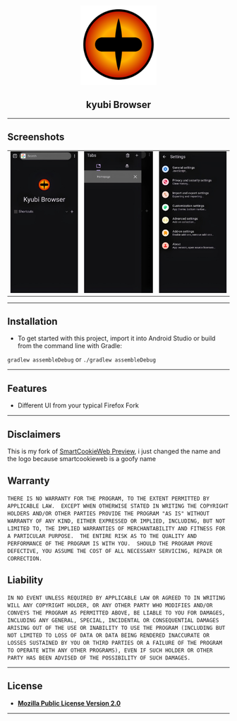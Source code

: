 <p align="center"><a href="#"><img src="Images/14-149823_naruto-eye-png-television-the-drug-of-the.png"
" height="180" title="kyubi Browser" alt="kyubi Browser"></a></p>

<h2 align="center"><b>kyubi Browser</b></h2>
<p align="center">

---

## Screenshots

<table>
 <tr>
 <td><img src="Images/photo_5908883884509085941_y.jpg" /></td>
 <td><img src="Images/photo_5908883884509085940_y.jpg" /></td>
 <td><img src="Images/photo_5908883884509085939_y.jpg" /></td>
 </tr>
</table>

---

## Installation

- To get started with this project, import it into Android Studio or build from the command line with Gradle:
 
 `gradlew assembleDebug` or `./gradlew assembleDebug`

---

## Features

- Different UI from your typical Firefox Fork

---

## Disclaimers

This is my fork of [SmartCookieWeb Preview](https://github.com/CookieJarApps/SmartCookieWeb-Preview), i just changed the name and the logo because smartcookieweb is a goofy name

## Warranty

  `THERE IS NO WARRANTY FOR THE PROGRAM, TO THE EXTENT PERMITTED BY
APPLICABLE LAW.  EXCEPT WHEN OTHERWISE STATED IN WRITING THE COPYRIGHT
HOLDERS AND/OR OTHER PARTIES PROVIDE THE PROGRAM "AS IS" WITHOUT WARRANTY
OF ANY KIND, EITHER EXPRESSED OR IMPLIED, INCLUDING, BUT NOT LIMITED TO,
THE IMPLIED WARRANTIES OF MERCHANTABILITY AND FITNESS FOR A PARTICULAR
PURPOSE.  THE ENTIRE RISK AS TO THE QUALITY AND PERFORMANCE OF THE PROGRAM
IS WITH YOU.  SHOULD THE PROGRAM PROVE DEFECTIVE, YOU ASSUME THE COST OF
ALL NECESSARY SERVICING, REPAIR OR CORRECTION.`

## Liability

  `IN NO EVENT UNLESS REQUIRED BY APPLICABLE LAW OR AGREED TO IN WRITING
WILL ANY COPYRIGHT HOLDER, OR ANY OTHER PARTY WHO MODIFIES AND/OR CONVEYS
THE PROGRAM AS PERMITTED ABOVE, BE LIABLE TO YOU FOR DAMAGES, INCLUDING ANY
GENERAL, SPECIAL, INCIDENTAL OR CONSEQUENTIAL DAMAGES ARISING OUT OF THE
USE OR INABILITY TO USE THE PROGRAM (INCLUDING BUT NOT LIMITED TO LOSS OF
DATA OR DATA BEING RENDERED INACCURATE OR LOSSES SUSTAINED BY YOU OR THIRD
PARTIES OR A FAILURE OF THE PROGRAM TO OPERATE WITH ANY OTHER PROGRAMS),
EVEN IF SUCH HOLDER OR OTHER PARTY HAS BEEN ADVISED OF THE POSSIBILITY OF
SUCH DAMAGES.`


---


## License

- **[Mozilla Public License Version 2.0](https://www.mozilla.org/en-US/MPL/2.0/)**

---
